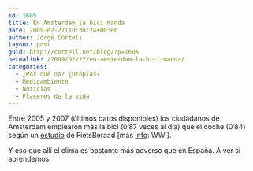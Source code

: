 ```yaml
---
id: 1605
title: En Amsterdam la bici manda
date: 2009-02-27T10:38:24+00:00
author: Jorge Cortell
layout: post
guid: http://cortell.net/blog/?p=1605
permalink: /2009/02/27/en-amsterdam-la-bici-manda/
categories:
  - ¿Por qué no? ¿Utopías?
  - Medioambiente
  - Noticias
  - Placeres de la vida
---
```

Entre 2005 y 2007 (últimos datos disponibles) los ciudadanos de Amsterdam emplearon más la bici (0&#8217;87 veces al día) que el coche (0&#8217;84) según un <a title="http://www.fietsberaad.nl/index.cfm?lang=en&section=nieuws&mode=newsArticle&newsYear=2009&repository=Amsterdam:+for+the+first+time+more+transfers+by+bike+than+by+car" href="http://www.fietsberaad.nl/index.cfm?lang=en&section=nieuws&mode=newsArticle&newsYear=2009&repository=Amsterdam:+for+the+first+time+more+transfers+by+bike+than+by+car" target="_blank">estudio</a> de FietsBeraad [más <a title="http://www.worldwatch.org/node/6022?emc=el&m=206962&l=6&v=1b4364f236" href="http://www.worldwatch.org/node/6022?emc=el&m=206962&l=6&v=1b4364f236" target="_blank">info</a>: WWI].

Y eso que allí el clima es bastante más adverso que en España. A ver si aprendemos.